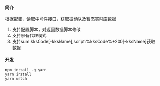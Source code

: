 #### 简介
根据配置，读取中间件接口，获取振动以及智杰实时库数据
1. 支持配置脚本，对返回数据脚本修改
2. 支持原有代理模式
3. 支持sum:kksCode[-kksName],script:%kksCode%+200[-kksName]获取数据

#### 开发

```
npm install -g yarn
yarn install
yarn watch
```